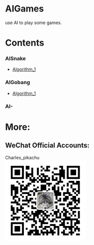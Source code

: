# AIGames
use AI to play some games.

# Contents
### AISnake
- [Algorithm_1]()
### AIGobang
- [Algorithm_1]()
### AI-

# More:
## WeChat Official Accounts:
Charles_pikachu  
![img](pikachu.jpg)
